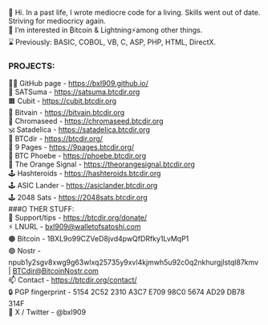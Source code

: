 👋 Hi. In a past life, I wrote mediocre code for a living. Skills went out of date. Striving for mediocricy again.  
👀 I’m interested in ₿itcoin & Lightning⚡among other things.  
⌛ Previously: BASIC, COBOL, VB, C, ASP, PHP, HTML, DirectX.  
### PROJECTS:  
🧑‍💻 GitHub page - https://bxl909.github.io/  
🍊 SATSuma - https://satsuma.btcdir.org  
🟧 Cubit - https://cubit.btcdir.org  
🦚 Bitvain - https://bitvain.btcdir.org  
🎨 Chromaseed - https://chromaseed.btcdir.org  
🕉️ Satadelica - https://satadelica.btcdir.org  
📂 BTCdir - https://btcdir.org/  
📃 9 Pages - https://9pages.btcdir.org/  
🐝 BTC Phoebe - https://phoebe.btcdir.org  
📰 The Orange Signal - https://theorangesignal.btcdir.org  
🕹️ Hashteroids - https://hashteroids.btcdir.org  
🕹️ ASIC Lander - https://asiclander.btcdir.org  
🕹️ 2048 Sats - https://2048sats.btcdir.org  
###O THER STUFF:  
🧡 Support/tips - https://btcdir.org/donate/  
⚡ LNURL - bxl909@walletofsatoshi.com  
🟠 Bitcoin - 1BXL9o99CZVeD8jvd4pwQfDRfky1LvMqP1  
🟣 Nostr - npub1y2sgv8xwg9g63wlxq25735y9xvl4kjmwh5u92c0q2nkhurgjlstql87kmv | BTCdir@BitcoinNostr.com  
📫 Contact - https://btcdir.org/contact/  
🔒 PGP fingerprint - 5154 2C52 2310 A3C7 E709 98C0 5674 AD29 DB78 314F  
🐥 X / Twitter - @bxl909  





<!---
BXL909/BXL909 is a ✨ special ✨ repository because its `README.md` (this file) appears on your GitHub profile.
You can click the Preview link to take a look at your changes.
--->
